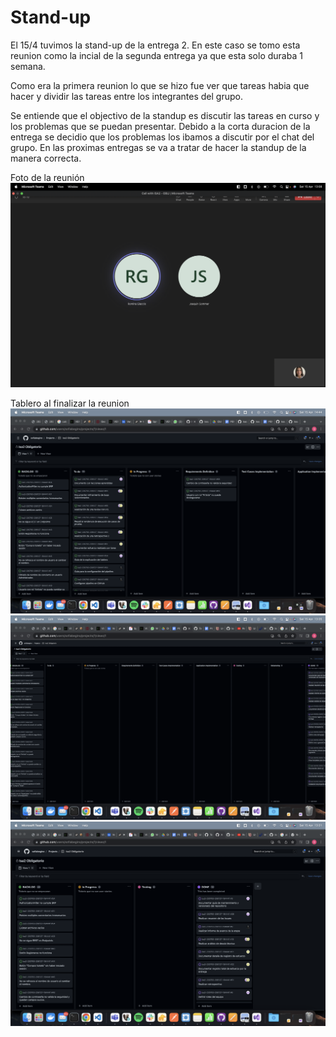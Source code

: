 # Stand-up

El 15/4 tuvimos la stand-up de la entrega 2. En este caso se tomo esta reunion como la incial de la segunda entrega ya que esta solo duraba 1 semana.

Como era la primera reunion lo que se hizo fue ver que tareas habia que hacer y dividir las tareas entre los integrantes del grupo. 

Se entiende que el objectivo de la standup es discutir las tareas en curso y los problemas que se puedan presentar. Debido a la corta duracion de la entrega se decidio que los problemas los ibamos a discutir por el chat del grupo. En las proximas entregas se va a tratar de hacer la standup de la manera correcta.

Foto de la reunión
![Standup](standup.png)

Tablero al finalizar la reunion
![Tablero](tablero1.png)
![Tablero](tablero3.png)
![Tablero](tablero2.png)
